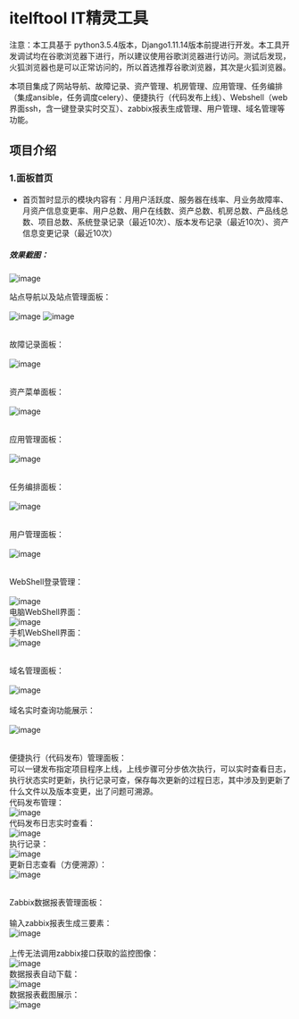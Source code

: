 ﻿# itelftool IT精灵工具 #

注意：本工具基于 python3.5.4版本，Django1.11.14版本前提进行开发。本工具开发调试均在谷歌浏览器下进行，所以建议使用谷歌浏览器进行访问。测试后发现，火狐浏览器也是可以正常访问的，所以首选推荐谷歌浏览器，其次是火狐浏览器。

本项目集成了网站导航、故障记录、资产管理、机房管理、应用管理、任务编排（集成ansible，任务调度celery）、便捷执行（代码发布上线）、Webshell（web界面ssh，含一键登录实时交互）、zabbix报表生成管理、用户管理、域名管理等功能。


## 项目介绍

### 1.面板首页

* 首页暂时显示的模块内容有：月用户活跃度、服务器在线率、月业务故障率、月资产信息变更率、用户总数、用户在线数、资产总数、机房总数、产品线总数、项目总数、系统登录记录（最近10次）、版本发布记录（最近10次）、资产信息变更记录（最近10次）

##### 效果截图：
![image](https://github.com/420521738/itelftool/blob/master/screenshots/Dashboard.png)

站点导航以及站点管理面板：<br/><br/>
![image](https://github.com/420521738/itelftool/blob/master/screenshots/WebsiteNavi.png)
![image](https://github.com/420521738/itelftool/blob/master/screenshots/WebsiteManagement.png)
<br/><br/>

故障记录面板：<br/><br/>
![image](https://github.com/420521738/itelftool/blob/master/screenshots/BrokenRecord.png)
<br/><br/>

资产菜单面板：<br/><br/>
![image](https://github.com/420521738/itelftool/blob/master/screenshots/AssetsList.png)
<br/><br/>

应用管理面板：<br/><br/>
![image](https://github.com/420521738/itelftool/blob/master/screenshots/AppManagement.png)
<br/><br/>

任务编排面板：<br/><br/>
![image](https://github.com/420521738/itelftool/blob/master/screenshots/TaskSche.png)
<br/><br/>

用户管理面板：<br/><br/>
![image](https://github.com/420521738/itelftool/blob/master/screenshots/UserManagement.png)
<br/><br/>

WebShell登录管理：<br/><br/>
![image](https://github.com/420521738/itelftool/blob/master/screenshots/LoginManagement.png)
<br/>电脑WebShell界面：<br/>
![image](https://github.com/420521738/itelftool/blob/master/screenshots/PcWebshell.png)
<br/>手机WebShell界面：<br/>
![image](https://github.com/420521738/itelftool/blob/master/screenshots/PhoneWebshell.png)
<br/><br/>

域名管理面板：<br/><br/>
![image](https://github.com/420521738/itelftool/blob/master/screenshots/DomainManagement.png)
<br/><br/>
域名实时查询功能展示：<br/><br/>
![image](https://github.com/420521738/itelftool/blob/master/screenshots/DomainSearchResult.png)
<br/><br/>

便捷执行（代码发布）管理面板：<br/>
可以一键发布指定项目程序上线，上线步骤可分步依次执行，可以实时查看日志，执行状态实时更新，执行记录可查，保存每次更新的过程日志，其中涉及到更新了什么文件以及版本变更，出了问题可溯源。
<br/>代码发布管理：<br/>
![image](https://github.com/420521738/itelftool/blob/master/screenshots/coderelease.png)
<br/>代码发布日志实时查看：<br/>
![image](https://github.com/420521738/itelftool/blob/master/screenshots/coderelease_log.png)
<br/>执行记录：<br/>
![image](https://github.com/420521738/itelftool/blob/master/screenshots/cod_excute_record.png)
<br/>更新日志查看（方便溯源）：<br/>
![image](https://github.com/420521738/itelftool/blob/master/screenshots/coderelease_logdetail.png)
<br/><br/>


Zabbix数据报表管理面板：<br/>
<br/>输入zabbix报表生成三要素：<br/>
![image](https://github.com/420521738/itelftool/blob/master/screenshots/ZabbixInputInfo.png)
<br/>
<br/>上传无法调用zabbix接口获取的监控图像：<br/>
![image](https://github.com/420521738/itelftool/blob/master/screenshots/ZabbixReportUpload.png)
<br/>数据报表自动下载：<br/>
![image](https://github.com/420521738/itelftool/blob/master/screenshots/ZabbixReportDownload.png)
<br/>数据报表截图展示：<br/>
![image](https://github.com/420521738/itelftool/blob/master/screenshots/ZabbixReportExample.png)
<br/><br/>
